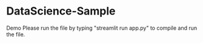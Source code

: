 # DataScience-Sample
Demo
Please run the file by typing "streamlit run app.py" to compile and run the file.
